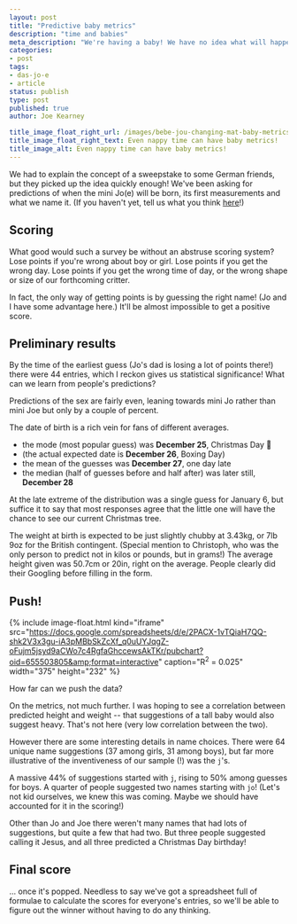 ```yaml
---
layout: post
title: "Predictive baby metrics"
description: "time and babies"
meta_description: "We're having a baby! We have no idea what will happen, and don't understand what will take up so much time!"
categories:
- post
tags:
- das-jo-e
- article
status: publish
type: post
published: true
author: Joe Kearney

title_image_float_right_url: /images/bebe-jou-changing-mat-baby-metrics.jpg
title_image_float_right_text: Even nappy time can have baby metrics!
title_image_alt: Even nappy time can have baby metrics!
---
```


[public-form]: https://docs.google.com/forms/d/e/1FAIpQLSdJpyhsC9bVcIsmtXNI10PhJusZY4o_bu_18q7ztSe--r4-6w/viewform

We had to explain the concept of a sweepstake to some German friends, but they picked up the idea quickly enough! We've been asking for predictions of when the mini Jo(e) will be born, its first measurements and what we name it. (If you haven't yet, tell us what you think [here][public-form]!)

## Scoring

What good would such a survey be without an abstruse scoring system? Lose points if you're wrong about boy or girl. Lose points if you get the wrong day. Lose points if you get the wrong time of day, or the wrong shape or size of our forthcoming critter.

In fact, the only way of getting points is by guessing the right name! (Jo and I have some advantage here.) It'll be almost impossible to get a positive score.

## Preliminary results

By the time of the earliest guess (Jo's dad is losing a lot of points there!) there were 44 entries, which I reckon gives us statistical significance! What can we learn from people's predictions?

Predictions of the sex are fairly even, leaning towards mini Jo rather than mini Joe but only by a couple of percent.

The date of birth is a rich vein for fans of different averages.

* the mode (most popular guess) was **December 25**, Christmas Day 🎄
* (the actual expected date is **December 26**, Boxing Day)
* the mean of the guesses was **December 27**, one day late
* the median (half of guesses before and half after) was later still, **December 28**

At the late extreme of the distribution was a single guess for January 6, but suffice it to say that most responses agree that the little one will have the chance to see our current Christmas tree.

The weight at birth is expected to be just slightly chubby at 3.43kg, or 7lb 9oz for the British contingent. (Special mention to Christoph, who was the only person to predict not in kilos or pounds, but in grams!) The average height given was 50.7cm or 20in, right on the average. People clearly did their Googling before filling in the form.

## Push!

{% include image-float.html kind="iframe" src="https://docs.google.com/spreadsheets/d/e/2PACX-1vTQiaH7QQ-shk2V3x3gu-iA3pMBbSkZcXf_q0uUYJqgZ-oFujm5jsyd9aCWo7c4RgfaGhccewsAkTKr/pubchart?oid=655503805&amp;format=interactive" caption="R<sup>2</sup> = 0.025" width="375" height="232" %}

How far can we push the data?

On the metrics, not much further. I was hoping to see a correlation between predicted height and weight -- that suggestions of a tall baby would also suggest heavy. That's not here (very low correlation between the two).

However there are some interesting details in name choices. There were 64 unique name suggestions (37 among girls, 31 among boys), but far more illustrative of the inventiveness of our sample (!) was the `j`'s.

A massive 44% of suggestions started with `j`, rising to 50% among guesses for boys. A quarter of people suggested two names starting with `jo`! (Let's not kid ourselves, we knew this was coming. Maybe we should have accounted for it in the scoring!)

Other than Jo and Joe there weren't many names that had lots of suggestions, but quite a few that had two. But three people suggested calling it Jesus, and all three predicted a Christmas Day birthday!

## Final score

... once it's popped. Needless to say we've got a spreadsheet full of formulae to calculate the scores for everyone's entries, so we'll be able to figure out the winner without having to do any thinking.
